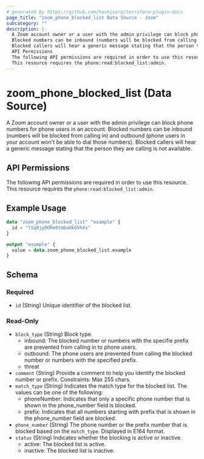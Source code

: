 ```yaml
---
# generated by https://github.com/hashicorp/terraform-plugin-docs
page_title: "zoom_phone_blocked_list Data Source - zoom"
subcategory: ""
description: |-
  A Zoom account owner or a user with the admin privilege can block phone numbers for phone users in an account.
  Blocked numbers can be inbound (numbers will be blocked from calling in) and outbound (phone users in your account won't be able to dial those numbers).
  Blocked callers will hear a generic message stating that the person they are calling is not available.
  API Permissions
  The following API permissions are required in order to use this resource.
  This resource requires the phone:read:blocked_list:admin.
---
```


# zoom_phone_blocked_list (Data Source)

A Zoom account owner or a user with the admin privilege can block phone numbers for phone users in an account.
Blocked numbers can be inbound (numbers will be blocked from calling in) and outbound (phone users in your account won't be able to dial those numbers).
Blocked callers will hear a generic message stating that the person they are calling is not available.

## API Permissions
The following API permissions are required in order to use this resource.
This resource requires the `phone:read:blocked_list:admin`.

## Example Usage

```terraform
data "zoom_phone_blocked_list" "example" {
  id = "lSq8jyDORe6tmbaUkOVhXx"
}

output "example" {
  value = data.zoom_phone_blocked_list.example
}
```

<!-- schema generated by tfplugindocs -->
## Schema

### Required

- `id` (String) Unique identifier of the blocked list.

### Read-Only

- `block_type` (String) Block type.
  - inbound: The blocked number or numbers with the specifie prefix are prevented from calling in to phone users.
  - outbound: The phone users  are prevented from calling the blocked number or numbers with the specified prefix.
  - threat
- `comment` (String) Provide a comment to help you identify the blocked number or prefix. Constraints: Max 255 chars.
- `match_type` (String) Indicates the match type for the blocked list. The values can be one of the following:
  - phoneNumber: Indicates that only a specific phone number that is shown in the phone_number field is blocked.
  - prefix: Indicates that all numbers starting with prefix that is shown in the phone_number field are blocked.
- `phone_number` (String) The phone number or the prefix number that is blocked based on the `match_type`. Displayed in E164 format.
- `status` (String) Indicates whether the blocking is active or inactive.
  - active: The blocked list is active.
  - inactive: The blocked list is inactive.
